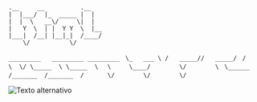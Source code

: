 ```.__     __          .__    ```   
```|  |___/  |_  _____ |  |    ```       
```|  |  \   __\/     \|  |    ```   
```|   Y  \  | |  Y Y  \  |__  ```  
```|___|  /__| |__|_|  /____/  ```   
```     \/           \/        ```     

```_________   _________ _________ ```
```\_   ___ \ /   _____//   _____/ ```
```/    \  \/ \_____  \ \_____  \  ```
```\     \____/        \/        \ ```
``` \______  /_______  /_______  / ```
 ```       \/        \/        \/  ```

![Texto alternativo](https://github.com/AleX-17r/CSS/blob/main/random-images/html.png)

